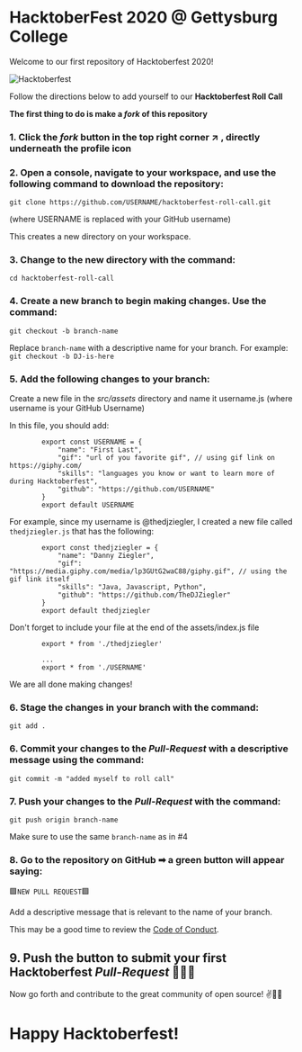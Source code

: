 # HacktoberFest 2020 @ Gettysburg College

Welcome to our first repository of Hacktoberfest 2020!

![Hacktoberfest](src/logo.svg?raw=true "Hacktoberfest")

Follow the directions below to add yourself to our **Hacktoberfest Roll Call**

**The first thing to do is make a *fork* of this repository**

### 1. Click the *fork* button in the top right corner ↗ , directly underneath the profile icon 

### 2. Open a console, navigate to your workspace, and use the following command to download the repository:

`git clone https://github.com/USERNAME/hacktoberfest-roll-call.git`

(where USERNAME is replaced with your GitHub username)

This creates a new directory on your workspace.

### 3. Change to the new directory with the command:

`cd hacktoberfest-roll-call`

### 4. Create a new branch to begin making changes. Use the command:

`git checkout -b branch-name`

Replace `branch-name` with a descriptive name for your branch.
For example: 
`git checkout -b DJ-is-here`

### 5. Add the following changes to your branch:

Create a new file in the *src/assets* directory and name it username.js (where username is your GitHub Username)

In this file, you should add:
~~~
        export const USERNAME = {
            "name": "First Last",
            "gif": "url of you favorite gif", // using gif link on https://giphy.com/
            "skills": "languages you know or want to learn more of during Hacktoberfest",
            "github": "https://github.com/USERNAME"
        }
        export default USERNAME
~~~

For example, since my username is @thedjziegler, I created a new file called `thedjziegler.js` that has the following: 
~~~
        export const thedjziegler = {
            "name": "Danny Ziegler",
            "gif": "https://media.giphy.com/media/lp3GUtG2waC88/giphy.gif", // using the gif link itself
            "skills": "Java, Javascript, Python",
            "github": "https://github.com/TheDJZiegler"
        }
        export default thedjziegler
~~~

Don't forget to include your file at the end of the assets/index.js file
~~~
        export * from './thedjziegler'
        
        ...
        export * from './USERNAME'
~~~

We are all done making changes!

### 6. Stage the changes in your branch with the command: 

`git add .`

### 6. Commit your changes to the *Pull-Request* with a descriptive message using the command:

`git commit -m "added myself to roll call"`

### 7. Push your changes to the *Pull-Request* with the command:

`git push origin branch-name`

Make sure to use the same `branch-name` as in \#4 

### 8. Go to the repository on GitHub ➡ a green button will appear saying:

🟩`NEW PULL REQUEST`🟩

Add a descriptive message that is relevant to the name of your branch.

This may be a good time to review the [Code of Conduct](do.co/hacktoberconduct).

## 9. Push the button to submit your first Hacktoberfest *Pull-Request* 🎉🎉🎉

Now go forth and contribute to the great community of open source! ✌💖😃

# Happy Hacktoberfest!
